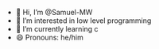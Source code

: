 - 👋 Hi, I’m @Samuel-MW
- 👀 I’m interested in low level programming
- 🌱 I’m currently learning c
- 😄 Pronouns: he/him

<!---
Samuel-MW/Samuel-MW is a ✨ special ✨ repository because its `README.md` (this file) appears on your GitHub profile.
You can click the Preview link to take a look at your changes.
--->
